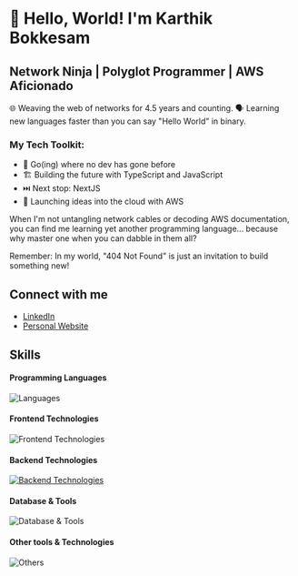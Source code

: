 # 👋 Hello, World! I'm Karthik Bokkesam

## Network Ninja | Polyglot Programmer | AWS Aficionado

🌐 Weaving the web of networks for 4.5 years and counting.
🗣️ Learning new languages faster than you can say "Hello World" in binary.

### My Tech Toolkit:
- 🐹 Go(ing) where no dev has gone before
- 🏗️ Building the future with TypeScript and JavaScript
- ⏭️ Next stop: NextJS
- 🚀 Launching ideas into the cloud with AWS

When I'm not untangling network cables or decoding AWS documentation, you can find me learning yet another programming language... because why master one when you can dabble in them all?

Remember: In my world, "404 Not Found" is just an invitation to build something new!

## Connect with me
- [LinkedIn](https://www.linkedin.com/in/karthikbokkesam)
- [Personal Website](https://www.bkarthik.pro)

## Skills

#### Programming Languages
![Languages](https://skillicons.dev/icons?i=js,go,typescript,rust)

#### Frontend Technologies
![Frontend Technologies](https://skillicons.dev/icons?i=react,next,html,css,tailwind)

#### Backend Technologies
[![Backend Technologies](https://skillicons.dev/icons?i=aws,docker)](https://skillicons.dev)

#### Database & Tools
![Database & Tools](https://skillicons.dev/icons?i=mysql,mongodb,postgresql,dynamodb)

#### Other tools & Technologies
![Others](https://skillicons.dev/icons?i=git,github,markdown,netlify,vercel,vscode,githubactions,gitlab)
